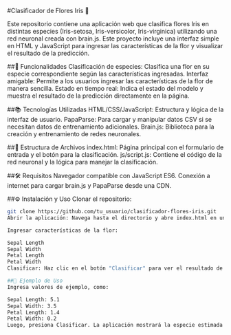 #Clasificador de Flores Iris 🌸 

Este repositorio contiene una aplicación web que clasifica flores Iris en distintas especies (Iris-setosa, Iris-versicolor, Iris-virginica) utilizando una red neuronal creada con brain.js. Este proyecto incluye una interfaz simple en HTML y JavaScript para ingresar las características de la flor y visualizar el resultado de la predicción.

##🚀 Funcionalidades
Clasificación de especies: Clasifica una flor en su especie correspondiente según las características ingresadas.
Interfaz amigable: Permite a los usuarios ingresar las características de la flor de manera sencilla.
Estado en tiempo real: Indica el estado del modelo y muestra el resultado de la predicción directamente en la página.

##📚 Tecnologías Utilizadas
HTML/CSS/JavaScript: Estructura y lógica de la interfaz de usuario.
PapaParse: Para cargar y manipular datos CSV si se necesitan datos de entrenamiento adicionales.
Brain.js: Biblioteca para la creación y entrenamiento de redes neuronales.

##📂 Estructura de Archivos
index.html: Página principal con el formulario de entrada y el botón para la clasificación.
js/script.js: Contiene el código de la red neuronal y la lógica para manejar la clasificación.

##🛠 Requisitos
Navegador compatible con JavaScript ES6.
Conexión a internet para cargar brain.js y PapaParse desde una CDN.

##⚙️ Instalación y Uso
Clonar el repositorio:

```bash
git clone https://github.com/tu_usuario/clasificador-flores-iris.git
Abrir la aplicación: Navega hasta el directorio y abre index.html en un navegador web.

Ingresar características de la flor:

Sepal Length
Sepal Width
Petal Length
Petal Width
Clasificar: Haz clic en el botón "Clasificar" para ver el resultado de la especie de la flor.

##📖 Ejemplo de Uso
Ingresa valores de ejemplo, como:

Sepal Length: 5.1
Sepal Width: 3.5
Petal Length: 1.4
Petal Width: 0.2
Luego, presiona Clasificar. La aplicación mostrará la especie estimada (por ejemplo, Iris-setosa).


